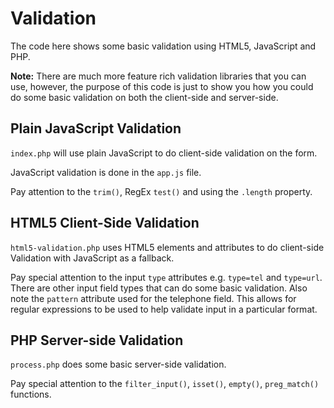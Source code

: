 # Validation

The code here shows some basic validation using HTML5, JavaScript and PHP.

**Note:** There are much more feature rich validation libraries that you can use, however, the purpose of this code is just to show you how you could do some basic validation on both the client-side and server-side.

## Plain JavaScript Validation

`index.php` will use plain JavaScript to do client-side validation on the form.

JavaScript validation is done in the `app.js` file.

Pay attention to the `trim()`, RegEx `test()` and using the `.length` property.

## HTML5 Client-Side Validation

`html5-validation.php` uses HTML5 elements and attributes to do client-side Validation with JavaScript as a fallback.

Pay special attention to the input `type` attributes e.g. `type=tel` and `type=url`. There are other input field types that can do some basic validation. Also note the `pattern` attribute used for the telephone field. This allows for regular expressions to be used to help validate input in a particular format.

## PHP Server-side Validation

`process.php` does some basic server-side validation.

Pay special attention to the `filter_input()`, `isset()`, `empty()`, `preg_match()` functions.
